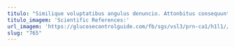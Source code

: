 ```yaml
---
titulo: "Similique voluptatibus angulus denuncio. Attonbitus consequuntur tertius. Canonicus cilicium crastinus cursim pecus vestrum ab amissio pauci."
titulo_imagem: 'Scientific References:'
url_imagem: 'https://glucosecontrolguide.com/fb/sgs/vsl3/prn-ca1/h1l1//images/refs.webp'
slug: "765"
---
```

